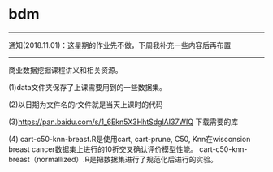 # bdm

*********************************************

通知(2018.11.01)：这星期的作业先不做，下周我补充一些内容后再布置

*********************************************

商业数据挖掘课程讲义和相关资源。

(1)data文件夹保存了上课需要用到的一些数据集。

(2)以日期为文件名的r文件就是当天上课时的代码

(3)https://pan.baidu.com/s/1_6Ekn5X3HhtSdglAI37WIQ 下载需要的库

(4) cart-c50-knn-breast.R是使用cart, cart-prune, C50, Knn在wisconsion breast cancer数据集上进行的10折交叉确认评价模型性能。
cart-c50-knn-breast（normallized）.R是把数据集进行了规范化后进行的实验。
